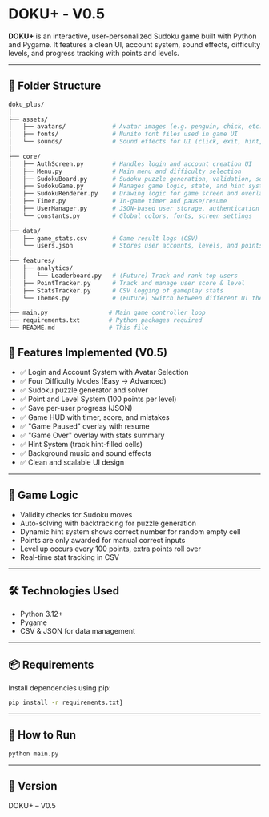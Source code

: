 # DOKU+ - V0.5

**DOKU+** is an interactive, user-personalized Sudoku game built with Python and Pygame. It features a clean UI, account system, sound effects, difficulty levels, and progress tracking with points and levels.

---

## 📁 Folder Structure

```bash
doku_plus/
│
├── assets/
│   ├── avatars/             # Avatar images (e.g. penguin, chick, etc.)
│   ├── fonts/               # Nunito font files used in game UI
│   └── sounds/              # Sound effects for UI (click, exit, hint, level-up)
│
├── core/
│   ├── AuthScreen.py        # Handles login and account creation UI
│   ├── Menu.py              # Main menu and difficulty selection
│   ├── SudokuBoard.py       # Sudoku puzzle generation, validation, solving
│   ├── SudokuGame.py        # Manages game logic, state, and hint system
│   ├── SudokuRenderer.py    # Drawing logic for game screen and overlays
│   ├── Timer.py             # In-game timer and pause/resume
│   ├── UserManager.py       # JSON-based user storage, authentication
│   └── constants.py         # Global colors, fonts, screen settings
│
├── data/
│   ├── game_stats.csv       # Game result logs (CSV)
│   └── users.json           # Stores user accounts, levels, and points
│
├── features/
│   ├── analytics/
│   │   └── Leaderboard.py   # (Future) Track and rank top users
│   ├── PointTracker.py      # Track and manage user score & level
│   ├── StatsTracker.py      # CSV logging of gameplay stats
│   └── Themes.py            # (Future) Switch between different UI themes
│
├── main.py                 # Main game controller loop
├── requirements.txt        # Python packages required
└── README.md               # This file
```

## 🔑 Features Implemented (V0.5)

- ✅ Login and Account System with Avatar Selection
- ✅ Four Difficulty Modes (Easy → Advanced)
- ✅ Sudoku puzzle generator and solver
- ✅ Point and Level System (100 points per level)
- ✅ Save per-user progress (JSON)
- ✅ Game HUD with timer, score, and mistakes
- ✅ "Game Paused" overlay with resume
- ✅ "Game Over" overlay with stats summary
- ✅ Hint System (track hint-filled cells)
- ✅ Background music and sound effects
- ✅ Clean and scalable UI design

---

## 🧠 Game Logic

- Validity checks for Sudoku moves
- Auto-solving with backtracking for puzzle generation
- Dynamic hint system shows correct number for random empty cell
- Points are only awarded for manual correct inputs
- Level up occurs every 100 points, extra points roll over
- Real-time stat tracking in CSV

---

## 🛠️ Technologies Used

- Python 3.12+
- Pygame
- CSV & JSON for data management

---

## 📦 Requirements

Install dependencies using pip:

```bash
pip install -r requirements.txt}
```
---

## 🚀 How to Run

```bash
python main.py
```
---

## 📌 Version
DOKU+ – V0.5

